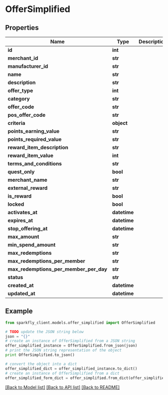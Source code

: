 # OfferSimplified


## Properties
Name | Type | Description | Notes
------------ | ------------- | ------------- | -------------
**id** | **int** |  | [optional] 
**merchant_id** | **str** |  | [optional] 
**manufacturer_id** | **str** |  | [optional] 
**name** | **str** |  | [optional] 
**description** | **str** |  | [optional] 
**offer_type** | **int** |  | [optional] 
**category** | **str** |  | [optional] 
**offer_code** | **str** |  | [optional] 
**pos_offer_code** | **str** |  | [optional] 
**criteria** | **object** |  | [optional] 
**points_earning_value** | **str** |  | [optional] 
**points_required_value** | **str** |  | [optional] 
**reward_item_description** | **str** |  | [optional] 
**reward_item_value** | **int** |  | [optional] 
**terms_and_conditions** | **str** |  | [optional] 
**quest_only** | **bool** |  | [optional] 
**merchant_name** | **str** |  | [optional] 
**external_reward** | **str** |  | [optional] 
**is_reward** | **bool** |  | [optional] 
**locked** | **bool** |  | [optional] 
**activates_at** | **datetime** |  | [optional] 
**expires_at** | **datetime** |  | [optional] 
**stop_offering_at** | **datetime** |  | [optional] 
**max_amount** | **str** |  | [optional] 
**min_spend_amount** | **str** |  | [optional] 
**max_redemptions** | **str** |  | [optional] 
**max_redemptions_per_member** | **str** |  | [optional] 
**max_redemptions_per_member_per_day** | **str** |  | [optional] 
**status** | **str** |  | [optional] 
**created_at** | **datetime** |  | [optional] 
**updated_at** | **datetime** |  | [optional] 

## Example

```python
from sparkfly_client.models.offer_simplified import OfferSimplified

# TODO update the JSON string below
json = "{}"
# create an instance of OfferSimplified from a JSON string
offer_simplified_instance = OfferSimplified.from_json(json)
# print the JSON string representation of the object
print OfferSimplified.to_json()

# convert the object into a dict
offer_simplified_dict = offer_simplified_instance.to_dict()
# create an instance of OfferSimplified from a dict
offer_simplified_form_dict = offer_simplified.from_dict(offer_simplified_dict)
```
[[Back to Model list]](../README.md#documentation-for-models) [[Back to API list]](../README.md#documentation-for-api-endpoints) [[Back to README]](../README.md)


